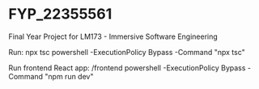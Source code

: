 # FYP_22355561
Final Year Project for LM173 - Immersive Software Engineering


Run: npx tsc 
powershell -ExecutionPolicy Bypass -Command "npx tsc" 

Run frontend React app: /frontend
powershell -ExecutionPolicy Bypass -Command "npm run dev" 
